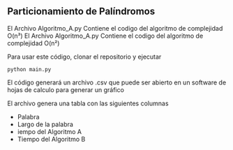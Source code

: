 ## Particionamiento de Palíndromos

El Archivo Algoritmo_A.py Contiene el codigo del algoritmo de complejidad O(n³)
El Archivo Algoritmo_A.py Contiene el codigo del algoritmo de complejidad O(n²)

Para usar este código, clonar el repositorio y ejecutar

<code>python main.py</code>

El código generará un archivo .csv que puede ser abierto en un software de hojas de calculo para generar un gráfico

El archivo genera una tabla con las siguientes columnas
<ul>
  <li>Palabra</li>
  <li>Largo de la palabra</li>
  <li>iempo del Algoritmo A</li>
  <li>Tiempo del Algoritmo B</li>
</ul> 
